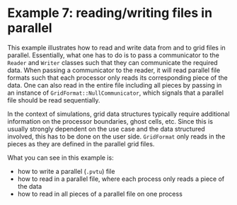 <!-- SPDX-FileCopyrightText: 2022-2023 Dennis Gläser <dennis.glaeser@iws.uni-stuttgart.de> -->
<!-- SPDX-License-Identifier: CC-BY-4.0 -->

# Example 7: reading/writing files in parallel

This example illustrates how to read and write data from and to grid files in parallel.
Essentially, what one has to do is to pass a communicator to the `Reader` and `Writer`
classes such that they can communicate the required data. When passing a communicator
to the reader, it will read parallel file formats such that each processor only reads
its corresponding piece of the data. One can also read in the entire file including all
pieces by passing in an instance of `GridFormat::NullCommunicator`, which signals that
a parallel file should be read sequentially.

In the context of simulations, grid data structures typically require additional information
on the processor boundaries, ghost cells, etc. Since this is usually strongly dependent on
the use case and the data structured involved, this has to be done on the user side.
`GridFormat` only reads in the pieces as they are defined in the parallel grid files.


What you can see in this example is:

- how to write a parallel (`.pvtu`) file
- how to read in a parallel file, where each process only reads a piece of the data
- how to read in all pieces of a parallel file on one process
